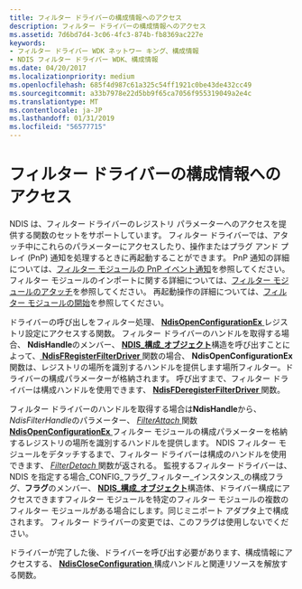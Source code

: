```yaml
---
title: フィルター ドライバーの構成情報へのアクセス
description: フィルター ドライバーの構成情報へのアクセス
ms.assetid: 7d6bd7d4-3c06-4fc3-874b-fb8369ac227e
keywords:
- フィルター ドライバー WDK ネットワー キング、構成情報
- NDIS フィルター ドライバー WDK、構成情報
ms.date: 04/20/2017
ms.localizationpriority: medium
ms.openlocfilehash: 685f4d987c61a325c54ff1921c0be43de432cc49
ms.sourcegitcommit: a33b7978e22d5bb9f65ca7056f955319049a2e4c
ms.translationtype: MT
ms.contentlocale: ja-JP
ms.lasthandoff: 01/31/2019
ms.locfileid: "56577715"
---
```

# <a name="accessing-configuration-information-for-a-filter-driver"></a>フィルター ドライバーの構成情報へのアクセス





NDIS は、フィルター ドライバーのレジストリ パラメーターへのアクセスを提供する関数のセットをサポートしています。 フィルター ドライバーでは、アタッチ中にこれらのパラメーターにアクセスしたり、操作またはプラグ アンド プレイ (PnP) 通知を処理するときに再起動することができます。 PnP 通知の詳細については、[フィルター モジュールの PnP イベント通知](filter-module-pnp-event-notifications.md)を参照してください。 フィルター モジュールのインポートに関する詳細については、[フィルター モジュールのアタッチ](attaching-a-filter-module.md)を参照してください。 再起動操作の詳細については、[フィルター モジュールの開始](starting-a-filter-module.md)を参照してください。

ドライバーの呼び出しをフィルター処理、 [ **NdisOpenConfigurationEx** ](https://msdn.microsoft.com/library/windows/hardware/ff563717)レジストリ設定にアクセスする関数。 フィルター ドライバーのハンドルを取得する場合、 **NdisHandle**のメンバー、 [ **NDIS\_構成\_オブジェクト**](https://msdn.microsoft.com/library/windows/hardware/ff564866)構造を呼び出すことによって、[ **NdisFRegisterFilterDriver** ](https://msdn.microsoft.com/library/windows/hardware/ff562608)関数の場合、 **NdisOpenConfigurationEx**関数は、レジストリの場所を識別するハンドルを提供します場所フィルター。ドライバーの構成パラメーターが格納されます。 呼び出すまで、フィルター ドライバーは構成ハンドルを使用できます、 [ **NdisFDeregisterFilterDriver** ](https://msdn.microsoft.com/library/windows/hardware/ff561800)関数。

フィルター ドライバーのハンドルを取得する場合は**NdisHandle**から、 *NdisFilterHandle*のパラメーター、 [ *FilterAttach* ](https://msdn.microsoft.com/library/windows/hardware/ff549905)関数[ **NdisOpenConfigurationEx** ](https://msdn.microsoft.com/library/windows/hardware/ff563717)フィルター モジュールの構成パラメーターを格納するレジストリの場所を識別するハンドルを提供します。 NDIS フィルター モジュールをデタッチするまで、フィルター ドライバーは構成のハンドルを使用できます、 [ *FilterDetach* ](https://msdn.microsoft.com/library/windows/hardware/ff549918)関数が返される。 監視するフィルター ドライバーは、NDIS を指定する場合\_CONFIG\_フラグ\_フィルター\_インスタンス\_の構成フラグ、**フラグ**のメンバー、 [**NDIS\_構成\_オブジェクト**](https://msdn.microsoft.com/library/windows/hardware/ff564866)構造体、ドライバー構成にアクセスできますフィルター モジュールを特定のフィルター モジュールの複数のフィルター モジュールがある場合にします。同じミニポート アダプタ上で構成されます。 フィルター ドライバーの変更では、このフラグは使用しないでください。

ドライバーが完了した後、ドライバーを呼び出す必要があります、構成情報にアクセスする、 [ **NdisCloseConfiguration** ](https://msdn.microsoft.com/library/windows/hardware/ff561642)構成ハンドルと関連リソースを解放する関数。

 

 





